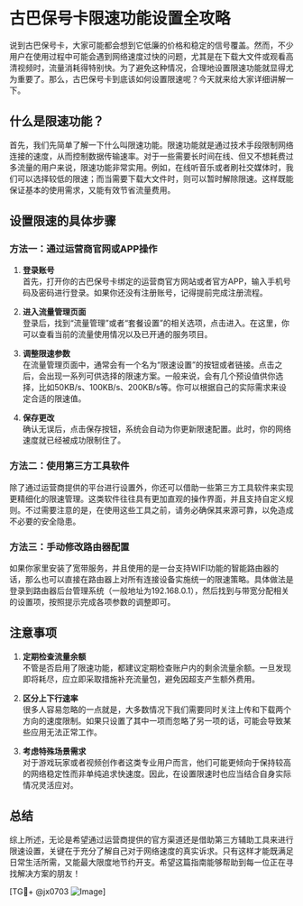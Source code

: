 # 古巴保号卡限速功能设置全攻略

说到古巴保号卡，大家可能都会想到它低廉的价格和稳定的信号覆盖。然而，不少用户在使用过程中可能会遇到网络速度过快的问题，尤其是在下载大文件或观看高清视频时，流量消耗得特别快。为了避免这种情况，合理地设置限速功能就显得尤为重要了。那么，古巴保号卡到底该如何设置限速呢？今天就来给大家详细讲解一下。

## 什么是限速功能？

首先，我们先简单了解一下什么叫限速功能。限速功能就是通过技术手段限制网络连接的速度，从而控制数据传输速率。对于一些需要长时间在线、但又不想耗费过多流量的用户来说，限速功能非常实用。例如，在线听音乐或者刷社交媒体时，我们可以选择较低的限速；而当需要下载大文件时，则可以暂时解除限速。这样既能保证基本的使用需求，又能有效节省流量费用。

## 设置限速的具体步骤

### 方法一：通过运营商官网或APP操作

1. **登录账号**  
   首先，打开你的古巴保号卡绑定的运营商官方网站或者官方APP，输入手机号码及密码进行登录。如果你还没有注册账号，记得提前完成注册流程。

2. **进入流量管理页面**  
   登录后，找到“流量管理”或者“套餐设置”的相关选项，点击进入。在这里，你可以查看当前的流量使用情况以及已开通的服务项目。

3. **调整限速参数**  
   在流量管理页面中，通常会有一个名为“限速设置”的按钮或者链接。点击之后，会出现一系列可供选择的限速方案。一般来说，会有几个预设值供你选择，比如50KB/s、100KB/s、200KB/s等。你可以根据自己的实际需求来设定合适的限速值。

4. **保存更改**  
   确认无误后，点击保存按钮，系统会自动为你更新限速配置。此时，你的网络速度就已经被成功限制住了。

### 方法二：使用第三方工具软件

除了通过运营商提供的平台进行设置外，你还可以借助一些第三方工具软件来实现更精细化的限速管理。这类软件往往具有更加直观的操作界面，并且支持自定义规则。不过需要注意的是，在使用这些工具之前，请务必确保其来源可靠，以免造成不必要的安全隐患。

### 方法三：手动修改路由器配置

如果你家里安装了宽带服务，并且使用的是一台支持WIFI功能的智能路由器的话，那么也可以直接在路由器上对所有连接设备实施统一的限速策略。具体做法是登录到路由器后台管理系统（一般地址为192.168.0.1），然后找到与带宽分配相关的设置项，按照提示完成各项参数的调整即可。

## 注意事项

1. **定期检查流量余额**  
   不管是否启用了限速功能，都建议定期检查账户内的剩余流量余额。一旦发现即将耗尽，应立即采取措施补充流量包，避免因超支产生额外费用。

2. **区分上下行速率**  
   很多人容易忽略的一点就是，大多数情况下我们需要同时关注上传和下载两个方向的速度限制。如果只设置了其中一项而忽略了另一项的话，可能会导致某些应用无法正常工作。

3. **考虑特殊场景需求**  
   对于游戏玩家或者视频创作者这类专业用户而言，他们可能更倾向于保持较高的网络稳定性而非单纯追求快速度。因此，在设置限速时也应当结合自身实际情况灵活应对。

## 总结

综上所述，无论是希望通过运营商提供的官方渠道还是借助第三方辅助工具来进行限速设置，关键在于充分了解自己对于网络速度的真实诉求。只有这样才能既满足日常生活所需，又能最大限度地节约开支。希望这篇指南能够帮助到每一位正在寻找解决方案的朋友！

[TG💪+ @jx0703 ![Image](https://github.com/user-attachments/assets/dbca1d08-cadb-493c-b0ec-ad6f7a83f270)]